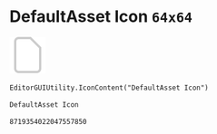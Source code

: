 # DefaultAsset Icon `64x64`
<img src="/img/DefaultAsset%20Icon.png" width=64 height=64>

``` CSharp
EditorGUIUtility.IconContent("DefaultAsset Icon")
```
```
DefaultAsset Icon
```
```
8719354022047557850
```
